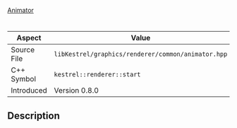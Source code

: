 [Animator](index.md)
# 
| Aspect | Value |
| --- | --- |
| Source File | `libKestrel/graphics/renderer/common/animator.hpp` |
| C++ Symbol | `kestrel::renderer::start` |
| Introduced | Version 0.8.0 |
## Description
